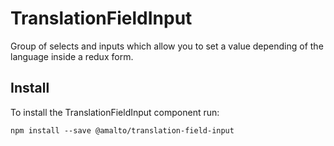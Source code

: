 # TranslationFieldInput

Group of selects and inputs which allow you to set a value depending of the language inside a redux form.

## Install
To install the TranslationFieldInput component run:
```terminal
npm install --save @amalto/translation-field-input
```